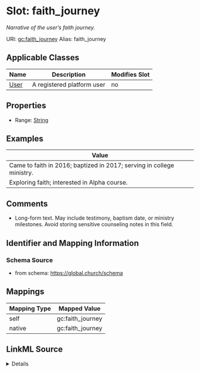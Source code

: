 

# Slot: faith_journey 


_Narrative of the user’s faith journey._





URI: [gc:faith_journey](https://global.church/schema/faith_journey)
Alias: faith_journey

<!-- no inheritance hierarchy -->





## Applicable Classes

| Name | Description | Modifies Slot |
| --- | --- | --- |
| [User](User.md) | A registered platform user |  no  |







## Properties

* Range: [String](String.md)






## Examples

| Value |
| --- |
| Came to faith in 2016; baptized in 2017; serving in college ministry. |
| Exploring faith; interested in Alpha course. |

## Comments

* Long-form text. May include testimony, baptism date, or ministry milestones.
Avoid storing sensitive counseling notes in this field.


## Identifier and Mapping Information







### Schema Source


* from schema: https://global.church/schema




## Mappings

| Mapping Type | Mapped Value |
| ---  | ---  |
| self | gc:faith_journey |
| native | gc:faith_journey |




## LinkML Source

<details>
```yaml
name: faith_journey
description: Narrative of the user’s faith journey.
comments:
- 'Long-form text. May include testimony, baptism date, or ministry milestones.

  Avoid storing sensitive counseling notes in this field.

  '
examples:
- value: Came to faith in 2016; baptized in 2017; serving in college ministry.
  description: Concise narrative.
- value: Exploring faith; interested in Alpha course.
  description: Short current-state note.
in_subset:
- private
from_schema: https://global.church/schema
rank: 1000
alias: faith_journey
domain_of:
- User
range: string

```
</details>